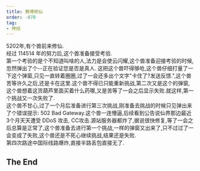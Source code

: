 ```yaml
---
title: 赛博修仙
order: -070
tag:
- 神经
---
```


5202年,有个兽前来修仙.  
经过 114514 年的努力后,这个兽准备接受考验.  
第一个考验的是个不知道叫啥的人,法力是会使云闪耀,这个兽准备迎接考验的时候,忽然弹出了个--正在验证您是否是真人. 这把这个兽吓得够呛,这个兽仔细打量了一下这个弹窗,只见一直转着圈圈,过了一会还多出个文字"卡住了?发送反馈.",这个兽苦等许久之后,还是卡在这里.这个兽不得已只能重新挑战,第二次又是这个的弹窗,这个兽想着这货葫芦里面买着什么药哪,又是苦等了一会之后显示失败.就这样,第一个挑战又一次失败了.  
这个兽不甘心,过了一个月后准备进行第三次挑战,刚准备去挑战的时候只见弹出来了个错误提示: 502 Bad Gateway.这个兽一连懵逼,后续看到公告说仙界那边最近3个月天天遭受 DDoS 攻击, CC攻击.源站服务器都炸了,据说很快修复,等了一会之后总算是正常了,这个兽准备去进行第一个挑战,一样的弹窗又出来了,只不过过了一会变成了失败,这个兽还是不死心继续挑战,结果还是失败.  
第四次路途中国际线路爆炸,直接半路丢包直接无了.  

## The End